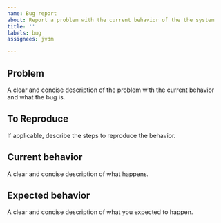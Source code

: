 ```yaml
---
name: Bug report
about: Report a problem with the current behavior of the the system
title: ''
labels: bug
assignees: jvdm

---
```


## Problem

A clear and concise description of the problem with the current behavior and what the bug is.

## To Reproduce

If applicable, describe the steps to reproduce the behavior.

## Current behavior

A clear and concise description of what happens.

## Expected behavior

A clear and concise description of what you expected to happen.
